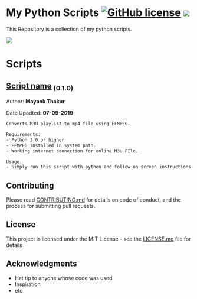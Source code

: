 # My Python Scripts [![GitHub license](https://img.shields.io/github/license/irotect/My-Python-scripts.svg?style=plastic)](https://github.com/irotect/My-Python-Scripts/blob/master/LICENSE) ![](https://img.shields.io/github/repo-size/irotect/My-Python-Scripts.svg)

This Repository is a collection of my python scripts.

![](https://img.shields.io/github/size/irotect/My-Python-Scripts/LICENSE.svg)

# Scripts
## <a href="../blob/master/LICENCE">Script name</a> <sub>(0.1.0)</sub>

Author: **Mayank Thakur**

Date Upadted: **07-09-2019**

```Bash
Converts M3U playlist to mp4 file using FFMPEG.

Requirements:
- Python 3.0 or higher
- FFMPEG installed in system path.
- Working internet connection for online M3U FIle.

Usage:
- Simply run this script with python and follow on screen instructions.
```
## Contributing

Please read [CONTRIBUTING.md](CONTRIBUTING.md) for details on code of conduct, and the process for submitting pull requests.

## License

This project is licensed under the MIT License - see the [LICENSE.md](LICENSE.md) file for details

## Acknowledgments

* Hat tip to anyone whose code was used
* Inspiration
* etc
